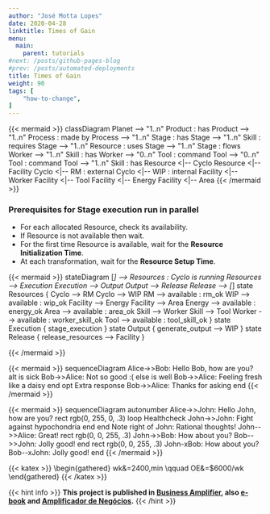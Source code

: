 ```yaml
---
author: "José Motta Lopes"
date: 2020-04-28
linktitle: Times of Gain
menu:
  main:
    parent: tutorials
#next: /posts/github-pages-blog
#prev: /posts/automated-deployments
title: Times of Gain
weight: 90
tags: [
    "how-to-change",
]
---
```



{{< mermaid >}}
classDiagram
    Planet --> "1..n" Product : has
    Product --> "1..n" Process : made by
    Process --> "1..n" Stage : has
    Stage --> "1..n" Skill : requires
    Stage --> "1..n" Resource : uses
    Stage --> "1..n" Stage : flows
    Worker --> "1..n" Skill : has
    Worker --> "0..n" Tool : command
    Tool --> "0..n" Tool : command
    Tool --> "1..n" Skill : has
    Resource <|-- Cyclo
    Resource <|-- Facility
    Cyclo <|-- RM : external
    Cyclo <|-- WIP : internal
    Facility <|-- Worker
    Facility <|-- Tool
    Facility <|-- Energy
    Facility <|-- Area
{{< /mermaid >}}

### Prerequisites for Stage execution run in parallel

- For each allocated Resource, check its availability.
- If Resource is not available then wait.
- For the first time Resource is available, wait for the **Resource Initialization Time**.
- At each transformation, wait for the **Resource Setup Time**.

{{< mermaid >}}
stateDiagram
    [*] --> Resources : Cyclo is running
    Resources --> Execution
    Execution --> Output
    Output --> Release
    Release --> [*]
    state Resources {
        Cyclo --> RM
        Cyclo --> WIP
        RM --> available : rm_ok
        WIP --> available : wip_ok
        Facility --> Energy
        Facility --> Area
        Energy --> available : energy_ok
        Area --> available : area_ok
        Skill --> Worker
        Skill --> Tool
        Worker --> available : worker_skill_ok
        Tool --> available : tool_skill_ok
    }
    state Execution {
        stage_execution
    }
    state Output {
        generate_output --> WIP
    }
    state Release {
        release_resources --> Facility
    }


{{< /mermaid >}}

{{< mermaid >}}
sequenceDiagram
    Alice->>Bob: Hello Bob, how are you?
    alt is sick
        Bob->>Alice: Not so good :(
    else is well
        Bob->>Alice: Feeling fresh like a daisy
    end
    opt Extra response
        Bob->>Alice: Thanks for asking
    end
{{< /mermaid >}}

{{< mermaid >}}
sequenceDiagram
    autonumber
    Alice->>John: Hello John, how are you?
    rect rgb(0, 255, 0, .3)
        loop Healthcheck
            John->>John: Fight against hypochondria
        end
    end
    Note right of John: Rational thoughts!
    John-->>Alice: Great!
    rect rgb(0, 0, 255, .3)
        John->>Bob: How about you?
        Bob-->>John: Jolly good!
    end
    rect rgb(0, 0, 255, .3)
        John-xBob: How about you?
        Bob--xJohn: Jolly good!
    end
{{< /mermaid >}}

{{< katex >}}
\begin{gathered}
   wk&=2400\,min \qquad
   OE&=\$6000/wk
\end{gathered}
{{< /katex >}}

{{< hint info >}}
**This project is published in [Business Amplifier](https://www.amazon.com/Business-Amplifier-M-Sc-Motta-Lopes/dp/B083XGK14Q), also [e-book](https://www.amazon.com/Business-Amplifier-Jose-Motta-Lopes-ebook-dp-B086L6V6QY/dp/B086L6V6QY/) and [Amplificador de Negócios](https://www.amazon.com/M-Sc-Jose-Motta-Lopes/dp/8592301009).**
{{< /hint >}}
